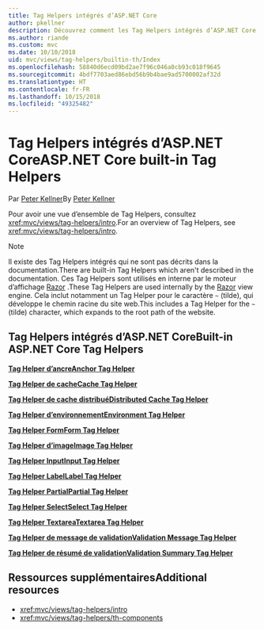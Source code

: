 ```yaml
---
title: Tag Helpers intégrés d’ASP.NET Core
author: pkellner
description: Découvrez comment les Tag Helpers intégrés d’ASP.NET Core augmentent votre productivité.
ms.author: riande
ms.custom: mvc
ms.date: 10/10/2018
uid: mvc/views/tag-helpers/builtin-th/Index
ms.openlocfilehash: 58840d6ecd09bd2ae7f96c046a0cb93c018f9645
ms.sourcegitcommit: 4bdf7703aed86ebd56b9b4bae9ad5700002af32d
ms.translationtype: HT
ms.contentlocale: fr-FR
ms.lasthandoff: 10/15/2018
ms.locfileid: "49325482"
---
```

# <a name="aspnet-core-built-in-tag-helpers"></a><span data-ttu-id="eb658-103">Tag Helpers intégrés d’ASP.NET Core</span><span class="sxs-lookup"><span data-stu-id="eb658-103">ASP.NET Core built-in Tag Helpers</span></span>

<span data-ttu-id="eb658-104">Par [Peter Kellner](http://peterkellner.net)</span><span class="sxs-lookup"><span data-stu-id="eb658-104">By [Peter Kellner](http://peterkellner.net)</span></span>

<span data-ttu-id="eb658-105">Pour avoir une vue d’ensemble de Tag Helpers, consultez <xref:mvc/views/tag-helpers/intro>.</span><span class="sxs-lookup"><span data-stu-id="eb658-105">For an overview of Tag Helpers, see <xref:mvc/views/tag-helpers/intro>.</span></span>

> [!NOTE]
> <span data-ttu-id="eb658-106">Il existe des Tag Helpers intégrés qui ne sont pas décrits dans la documentation.</span><span class="sxs-lookup"><span data-stu-id="eb658-106">There are built-in Tag Helpers which aren't described in the documentation.</span></span> <span data-ttu-id="eb658-107">Ces Tag Helpers sont utilisés en interne par le moteur d’affichage [Razor](xref:mvc/views/razor) .</span><span class="sxs-lookup"><span data-stu-id="eb658-107">These Tag Helpers are used internally by the [Razor](xref:mvc/views/razor) view engine.</span></span> <span data-ttu-id="eb658-108">Cela inclut notamment un Tag Helper pour le caractère `~` (tilde), qui développe le chemin racine du site web.</span><span class="sxs-lookup"><span data-stu-id="eb658-108">This includes a Tag Helper for the `~` (tilde) character, which expands to the root path of the website.</span></span>

## <a name="built-in-aspnet-core-tag-helpers"></a><span data-ttu-id="eb658-109">Tag Helpers intégrés d’ASP.NET Core</span><span class="sxs-lookup"><span data-stu-id="eb658-109">Built-in ASP.NET Core Tag Helpers</span></span>

<span data-ttu-id="eb658-110">**[Tag Helper d’ancre](xref:mvc/views/tag-helpers/builtin-th/anchor-tag-helper)**</span><span class="sxs-lookup"><span data-stu-id="eb658-110">**[Anchor Tag Helper](xref:mvc/views/tag-helpers/builtin-th/anchor-tag-helper)**</span></span>

<span data-ttu-id="eb658-111">**[Tag Helper de cache](xref:mvc/views/tag-helpers/builtin-th/cache-tag-helper)**</span><span class="sxs-lookup"><span data-stu-id="eb658-111">**[Cache Tag Helper](xref:mvc/views/tag-helpers/builtin-th/cache-tag-helper)**</span></span>

<span data-ttu-id="eb658-112">**[Tag Helper de cache distribué](xref:mvc/views/tag-helpers/builtin-th/distributed-cache-tag-helper)**</span><span class="sxs-lookup"><span data-stu-id="eb658-112">**[Distributed Cache Tag Helper](xref:mvc/views/tag-helpers/builtin-th/distributed-cache-tag-helper)**</span></span>

<span data-ttu-id="eb658-113">**[Tag Helper d’environnement](xref:mvc/views/tag-helpers/builtin-th/environment-tag-helper)**</span><span class="sxs-lookup"><span data-stu-id="eb658-113">**[Environment Tag Helper](xref:mvc/views/tag-helpers/builtin-th/environment-tag-helper)**</span></span>

[comment]: **[FormActionTagHelper](xref:mvc/views/tag-helpers/builtin-th/form-action-tag-helper)**

<span data-ttu-id="eb658-114">**[Tag Helper Form](xref:mvc/views/working-with-forms#the-form-tag-helper)**</span><span class="sxs-lookup"><span data-stu-id="eb658-114">**[Form Tag Helper](xref:mvc/views/working-with-forms#the-form-tag-helper)**</span></span>

<span data-ttu-id="eb658-115">**[Tag Helper d’image](xref:mvc/views/tag-helpers/builtin-th/image-tag-helper)**</span><span class="sxs-lookup"><span data-stu-id="eb658-115">**[Image Tag Helper](xref:mvc/views/tag-helpers/builtin-th/image-tag-helper)**</span></span>

<span data-ttu-id="eb658-116">**[Tag Helper Input](xref:mvc/views/working-with-forms#the-input-tag-helper)**</span><span class="sxs-lookup"><span data-stu-id="eb658-116">**[Input Tag Helper](xref:mvc/views/working-with-forms#the-input-tag-helper)**</span></span>

<span data-ttu-id="eb658-117">**[Tag Helper Label](xref:mvc/views/working-with-forms#the-label-tag-helper)**</span><span class="sxs-lookup"><span data-stu-id="eb658-117">**[Label Tag Helper](xref:mvc/views/working-with-forms#the-label-tag-helper)**</span></span>

[comment]: **[LinkTagHelper](xref:mvc/views/tag-helpers/builtin-th/link-tag-helper)**

[comment]: **[OptionTagHelper](xref:mvc/views/tag-helpers/builtin-th/option-tag-helper)**

[comment]: **[ScriptTagHelper](xref:mvc/views/tag-helpers/builtin-th/script-tag-helper)**

<span data-ttu-id="eb658-118">**[Tag Helper Partial](xref:mvc/views/tag-helpers/builtin-th/partial-tag-helper)**</span><span class="sxs-lookup"><span data-stu-id="eb658-118">**[Partial Tag Helper](xref:mvc/views/tag-helpers/builtin-th/partial-tag-helper)**</span></span>

<span data-ttu-id="eb658-119">**[Tag Helper Select](xref:mvc/views/working-with-forms#the-select-tag-helper)**</span><span class="sxs-lookup"><span data-stu-id="eb658-119">**[Select Tag Helper](xref:mvc/views/working-with-forms#the-select-tag-helper)**</span></span>

<span data-ttu-id="eb658-120">**[Tag Helper Textarea](xref:mvc/views/working-with-forms#the-textarea-tag-helper)**</span><span class="sxs-lookup"><span data-stu-id="eb658-120">**[Textarea Tag Helper](xref:mvc/views/working-with-forms#the-textarea-tag-helper)**</span></span>

<span data-ttu-id="eb658-121">**[Tag Helper de message de validation](xref:mvc/views/working-with-forms#the-validation-message-tag-helper)**</span><span class="sxs-lookup"><span data-stu-id="eb658-121">**[Validation Message Tag Helper](xref:mvc/views/working-with-forms#the-validation-message-tag-helper)**</span></span>

<span data-ttu-id="eb658-122">**[Tag Helper de résumé de validation](xref:mvc/views/working-with-forms#the-validation-summary-tag-helper)**</span><span class="sxs-lookup"><span data-stu-id="eb658-122">**[Validation Summary Tag Helper](xref:mvc/views/working-with-forms#the-validation-summary-tag-helper)**</span></span>

## <a name="additional-resources"></a><span data-ttu-id="eb658-123">Ressources supplémentaires</span><span class="sxs-lookup"><span data-stu-id="eb658-123">Additional resources</span></span>

* <xref:mvc/views/tag-helpers/intro>
* <xref:mvc/views/tag-helpers/th-components>
